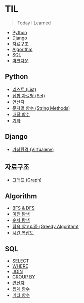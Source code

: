 # TIL

> Today I Learned


- [Python](#Python)
- [Django](#Django)
- [자료구조](#자료구조)
- [Algorithm](#Algorithm)
- [SQL](#SQL)
- [마크다운](https://github.com/yumin25/TIL/blob/master/%EA%B7%B8%20%EC%99%B8/%EB%A7%88%ED%81%AC%EB%8B%A4%EC%9A%B4%20%EC%82%AC%EC%9A%A9%EB%B2%95.md)


## Python
- [리스트 (List)](https://github.com/yumin25/TIL/blob/master/Python/%EB%A6%AC%EC%8A%A4%ED%8A%B8%20(list).md)
- [집합 자료형 (Set)](https://github.com/yumin25/TIL/blob/master/Python/%EC%A7%91%ED%95%A9%20%EC%9E%90%EB%A3%8C%ED%98%95%20(set).md)
- [연산자](https://github.com/yumin25/TIL/blob/master/Python/%EC%97%B0%EC%82%B0%EC%9E%90.md)
- [문자열 함수 (String Methods)](https://github.com/yumin25/TIL/blob/master/Python/String%20Methods.md)
- [내장 함수](https://github.com/yumin25/TIL/blob/master/Python/%EB%82%B4%EC%9E%A5%20%ED%95%A8%EC%88%98.md)
- [기타](https://github.com/yumin25/TIL/blob/master/Python/%EA%B8%B0%ED%83%80.md)


## Django
- [가상환경 (Virtualenv)](https://github.com/yumin25/TIL/blob/master/Django/%EA%B0%80%EC%83%81%ED%99%98%EA%B2%BD(Virtualenv)%20%EC%83%9D%EC%84%B1%20%26%20%EC%A0%81%EC%9A%A9.md)

## 자료구조
- [그래프 (Graph)](https://github.com/yumin25/TIL/blob/master/Data%20Structure/Graph.md)

## Algorithm
- [BFS & DFS](https://github.com/yumin25/TIL/blob/master/Algorithm/BFS%20%26%20DFS.md)
- [이진 탐색](https://github.com/yumin25/TIL/blob/master/Algorithm/%EC%9D%B4%EC%A7%84%20%ED%83%90%EC%83%89.md)
- [순차 탐색](https://github.com/yumin25/TIL/blob/master/Algorithm/%EC%88%9C%EC%B0%A8%20%ED%83%90%EC%83%89.md)
- [탐욕 알고리즘 (Greedy Algorithm)](https://github.com/yumin25/TIL/blob/master/Algorithm/Greedy%20Algorithm.md)
- [시간 복잡도](https://github.com/yumin25/TIL/blob/master/Algorithm/%EC%8B%9C%EA%B0%84%20%EB%B3%B5%EC%9E%A1%EB%8F%84.md)

## SQL
- [SELECT](https://github.com/yumin25/TIL/blob/master/SQL/SELECT.md)
- [WHERE](https://github.com/yumin25/TIL/blob/master/SQL/WHERE.md)
- [JOIN](https://github.com/yumin25/TIL/blob/master/SQL/JOIN.md)
- [GROUP BY](https://github.com/yumin25/TIL/blob/master/SQL/GROUP%20BY.md)
- [연산자](https://github.com/yumin25/TIL/blob/master/SQL/%EC%97%B0%EC%82%B0%EC%9E%90.md)
- [집계 함수](https://github.com/yumin25/TIL/blob/master/SQL/%EC%A7%91%EA%B3%84%ED%95%A8%EC%88%98.md)
- [기타 함수](https://github.com/yumin25/TIL/blob/master/SQL/%EA%B8%B0%ED%83%80%20%ED%95%A8%EC%88%98.md)
